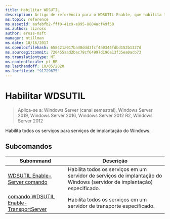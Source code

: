 ```yaml
---
title: Habilitar WDSUTIL
description: Artigo de referência para o WDSUTIL Enable, que habilita todos os serviços para os serviços de implantação do Windows.
ms.topic: reference
ms.assetid: aafebfb2-fff0-41c9-a095-8884acf49f50
ms.author: lizross
author: eross-msft
manager: mtillman
ms.date: 10/16/2017
ms.openlocfilehash: 658421a017ba48ddd3fcf4a0344fdbd152b1327d
ms.sourcegitcommit: 720455aad2bac78cf64997d196a13f35ea0acb73
ms.translationtype: MT
ms.contentlocale: pt-BR
ms.lasthandoff: 10/05/2020
ms.locfileid: "91729675"
---
```

# <a name="wdsutil-enable"></a>Habilitar WDSUTIL

> Aplica-se a: Windows Server (canal semestral), Windows Server 2019, Windows Server 2016, Windows Server 2012 R2, Windows Server 2012

Habilita todos os serviços para serviços de implantação do Windows.

## <a name="subcommands"></a>Subcomandos
|Subommand|Descrição|
|-------|--------|
|[WDSUTIL Enable-Server comando](wdsutil-enable-server.md)|Habilita todos os serviços em um servidor de serviços de implantação do Windows (servidor de implantação) especificado.|
|[comando WDSUTIL Enable-TransportServer](wdsutil-enable-transportserver.md)|Habilita todos os serviços em um servidor de transporte especificado.|
